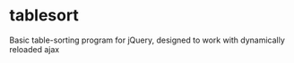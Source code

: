 # tablesort
Basic table-sorting program for jQuery, designed to work with dynamically reloaded ajax
